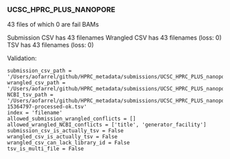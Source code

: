 ### UCSC_HPRC_PLUS_NANOPORE

43 files of which 0 are fail BAMs

Submission CSV has 43 filenames
Wrangled CSV has 43 filenames (loss: 0)
TSV has 43 filenames (loss: 0)


Validation:
```
submission_csv_path = '/Users/aofarrel/github/HPRC_metadata/submissions/UCSC_HPRC_PLUS_nanopore/UCSC_HPRC_PLUS_nanopore_submission_metadata.csv'
wrangled_csv_path = '/Users/aofarrel/github/HPRC_metadata/submissions/UCSC_HPRC_PLUS_nanopore/UCSC_HPRC_PLUS_nanopore_data_table.csv'
NCBI_tsv_path = '/Users/aofarrel/github/HPRC_metadata/submissions/UCSC_HPRC_PLUS_nanopore/metadata-15364797-processed-ok.tsv'
index = 'filename'
allowed_submission_wrangled_conflicts = []
allowed_wrangled_NCBI_conflicts = ['title', 'generator_facility']
submission_csv_is_actually_tsv = False
wrangled_csv_is_actually_tsv = False
wrangled_csv_can_lack_library_id = False
tsv_is_multi_file = False
```
